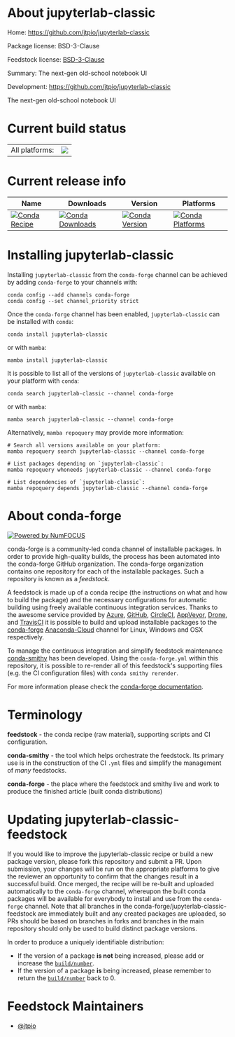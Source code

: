 About jupyterlab-classic
========================

Home: https://github.com/jtpio/jupyterlab-classic

Package license: BSD-3-Clause

Feedstock license: [BSD-3-Clause](https://github.com/conda-forge/jupyterlab-classic-feedstock/blob/main/LICENSE.txt)

Summary: The next-gen old-school notebook UI

Development: https://github.com/jtpio/jupyterlab-classic

The next-gen old-school notebook UI


Current build status
====================


<table><tr><td>All platforms:</td>
    <td>
      <a href="https://dev.azure.com/conda-forge/feedstock-builds/_build/latest?definitionId=11567&branchName=main">
        <img src="https://dev.azure.com/conda-forge/feedstock-builds/_apis/build/status/jupyterlab-classic-feedstock?branchName=main">
      </a>
    </td>
  </tr>
</table>

Current release info
====================

| Name | Downloads | Version | Platforms |
| --- | --- | --- | --- |
| [![Conda Recipe](https://img.shields.io/badge/recipe-jupyterlab--classic-green.svg)](https://anaconda.org/conda-forge/jupyterlab-classic) | [![Conda Downloads](https://img.shields.io/conda/dn/conda-forge/jupyterlab-classic.svg)](https://anaconda.org/conda-forge/jupyterlab-classic) | [![Conda Version](https://img.shields.io/conda/vn/conda-forge/jupyterlab-classic.svg)](https://anaconda.org/conda-forge/jupyterlab-classic) | [![Conda Platforms](https://img.shields.io/conda/pn/conda-forge/jupyterlab-classic.svg)](https://anaconda.org/conda-forge/jupyterlab-classic) |

Installing jupyterlab-classic
=============================

Installing `jupyterlab-classic` from the `conda-forge` channel can be achieved by adding `conda-forge` to your channels with:

```
conda config --add channels conda-forge
conda config --set channel_priority strict
```

Once the `conda-forge` channel has been enabled, `jupyterlab-classic` can be installed with `conda`:

```
conda install jupyterlab-classic
```

or with `mamba`:

```
mamba install jupyterlab-classic
```

It is possible to list all of the versions of `jupyterlab-classic` available on your platform with `conda`:

```
conda search jupyterlab-classic --channel conda-forge
```

or with `mamba`:

```
mamba search jupyterlab-classic --channel conda-forge
```

Alternatively, `mamba repoquery` may provide more information:

```
# Search all versions available on your platform:
mamba repoquery search jupyterlab-classic --channel conda-forge

# List packages depending on `jupyterlab-classic`:
mamba repoquery whoneeds jupyterlab-classic --channel conda-forge

# List dependencies of `jupyterlab-classic`:
mamba repoquery depends jupyterlab-classic --channel conda-forge
```


About conda-forge
=================

[![Powered by
NumFOCUS](https://img.shields.io/badge/powered%20by-NumFOCUS-orange.svg?style=flat&colorA=E1523D&colorB=007D8A)](https://numfocus.org)

conda-forge is a community-led conda channel of installable packages.
In order to provide high-quality builds, the process has been automated into the
conda-forge GitHub organization. The conda-forge organization contains one repository
for each of the installable packages. Such a repository is known as a *feedstock*.

A feedstock is made up of a conda recipe (the instructions on what and how to build
the package) and the necessary configurations for automatic building using freely
available continuous integration services. Thanks to the awesome service provided by
[Azure](https://azure.microsoft.com/en-us/services/devops/), [GitHub](https://github.com/),
[CircleCI](https://circleci.com/), [AppVeyor](https://www.appveyor.com/),
[Drone](https://cloud.drone.io/welcome), and [TravisCI](https://travis-ci.com/)
it is possible to build and upload installable packages to the
[conda-forge](https://anaconda.org/conda-forge) [Anaconda-Cloud](https://anaconda.org/)
channel for Linux, Windows and OSX respectively.

To manage the continuous integration and simplify feedstock maintenance
[conda-smithy](https://github.com/conda-forge/conda-smithy) has been developed.
Using the ``conda-forge.yml`` within this repository, it is possible to re-render all of
this feedstock's supporting files (e.g. the CI configuration files) with ``conda smithy rerender``.

For more information please check the [conda-forge documentation](https://conda-forge.org/docs/).

Terminology
===========

**feedstock** - the conda recipe (raw material), supporting scripts and CI configuration.

**conda-smithy** - the tool which helps orchestrate the feedstock.
                   Its primary use is in the construction of the CI ``.yml`` files
                   and simplify the management of *many* feedstocks.

**conda-forge** - the place where the feedstock and smithy live and work to
                  produce the finished article (built conda distributions)


Updating jupyterlab-classic-feedstock
=====================================

If you would like to improve the jupyterlab-classic recipe or build a new
package version, please fork this repository and submit a PR. Upon submission,
your changes will be run on the appropriate platforms to give the reviewer an
opportunity to confirm that the changes result in a successful build. Once
merged, the recipe will be re-built and uploaded automatically to the
`conda-forge` channel, whereupon the built conda packages will be available for
everybody to install and use from the `conda-forge` channel.
Note that all branches in the conda-forge/jupyterlab-classic-feedstock are
immediately built and any created packages are uploaded, so PRs should be based
on branches in forks and branches in the main repository should only be used to
build distinct package versions.

In order to produce a uniquely identifiable distribution:
 * If the version of a package **is not** being increased, please add or increase
   the [``build/number``](https://docs.conda.io/projects/conda-build/en/latest/resources/define-metadata.html#build-number-and-string).
 * If the version of a package **is** being increased, please remember to return
   the [``build/number``](https://docs.conda.io/projects/conda-build/en/latest/resources/define-metadata.html#build-number-and-string)
   back to 0.

Feedstock Maintainers
=====================

* [@jtpio](https://github.com/jtpio/)

